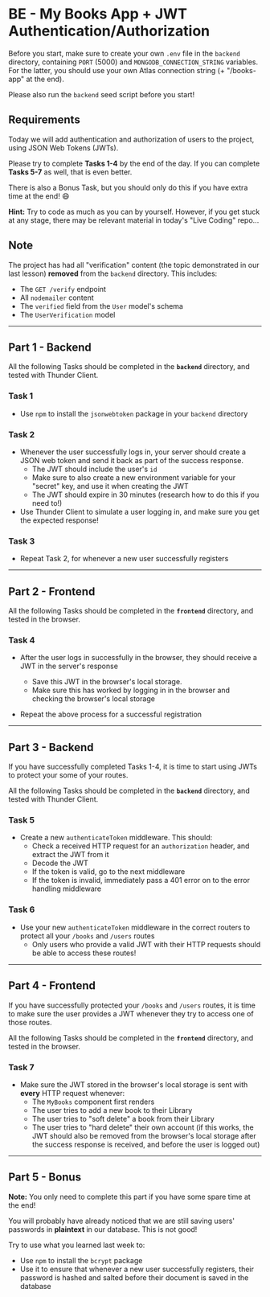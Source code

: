 # BE - My Books App + JWT Authentication/Authorization

Before you start, make sure to create your own `.env` file in the `backend` directory, containing `PORT` (5000) and `MONGODB_CONNECTION_STRING` variables. For the latter, you should use your own Atlas connection string (+ "/books-app" at the end).

Please also run the `backend` seed script before you start!

## Requirements

Today we will add authentication and authorization of users to the project, using JSON Web Tokens (JWTs).

Please try to complete **Tasks 1-4** by the end of the day. If you can complete **Tasks 5-7** as well, that is even better. 

There is also a Bonus Task, but you should only do this if you have extra time at the end! :smile:

**Hint:** Try to code as much as you can by yourself. However, if you get stuck at any stage, there may be relevant material in today's "Live Coding" repo...

## Note

The project has had all "verification" content (the topic demonstrated in our last lesson) **removed** from the `backend` directory. This includes:

- The `GET /verify` endpoint
- All `nodemailer` content
- The `verified` field from the `User` model's schema
- The `UserVerification` model

---

## Part 1 - Backend

All the following Tasks should be completed in the **`backend`** directory, and tested with Thunder Client.

### Task 1

- Use `npm` to install the `jsonwebtoken` package in your `backend` directory

### Task 2

- Whenever the user successfully logs in, your server should create a JSON web token and send it back as part of the success response. 
  - The JWT should include the user's `id`
  - Make sure to also create a new environment variable for your "secret" key, and use it when creating the JWT
  - The JWT should expire in 30 minutes (research how to do this if you need to!)
- Use Thunder Client to simulate a user logging in, and make sure you get the expected response!

### Task 3

- Repeat Task 2, for whenever a new user successfully registers

---

## Part 2 - Frontend

All the following Tasks should be completed in the **`frontend`** directory, and tested in the browser.

### Task 4

- After the user logs in successfully in the browser, they should receive a JWT in the server's response
  - Save this JWT in the browser's local storage. 
  - Make sure this has worked by logging in in the browser and checking the browser's local storage
  
- Repeat the above process for a successful registration

---

## Part 3 - Backend

If you have successfully completed Tasks 1-4, it is time to start using JWTs to protect your some of your routes. 

All the following Tasks should be completed in the **`backend`** directory, and tested with Thunder Client.

### Task 5

- Create a new `authenticateToken` middleware. This should:
  - Check a received HTTP request for an `authorization` header, and extract the JWT from it
  - Decode the JWT
  - If the token is valid, go to the next middleware 
  - If the token is invalid, immediately pass a 401 error on to the error handling middleware

### Task 6

- Use your new `authenticateToken` middleware in the correct routers to protect all your `/books` and `/users` routes
  - Only users who provide a valid JWT with their HTTP requests should be able to access these routes!

---

## Part 4 - Frontend

If you have successfully protected your `/books` and `/users` routes, it is time to make sure the user provides a JWT whenever they try to access one of those routes. 

All the following Tasks should be completed in the **`frontend`** directory, and tested in the browser.

### Task 7

- Make sure the JWT stored in the browser's local storage is sent with **every** HTTP request whenever:
  - The `MyBooks` component first renders
  - The user tries to add a new book to their Library
  - The user tries to "soft delete" a book from their Library
  - The user tries to "hard delete" their own account (if this works, the JWT should also be removed from the browser's local storage after the success response is received, and before the user is logged out)

---

## Part 5 - Bonus

**Note:** You only need to complete this part if you have some spare time at the end!

You will probably have already noticed that we are still saving users' passwords in **plaintext** in our database. This is not good!

Try to use what you learned last week to:
- Use `npm` to install the `bcrypt` package
- Use it to ensure that whenever a new user successfully registers, their password is hashed and salted before their document is saved in the database
